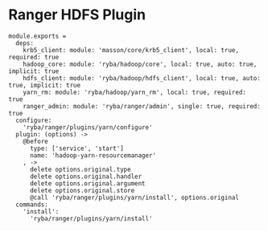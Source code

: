 # Ranger HDFS Plugin

    module.exports =
      deps:
        krb5_client: module: 'masson/core/krb5_client', local: true, required: true
        hadoop_core: module: 'ryba/hadoop/core', local: true, auto: true, implicit: true
        hdfs_client: module: 'ryba/hadoop/hdfs_client', local: true, auto: true, implicit: true
        yarn_rm: module: 'ryba/hadoop/yarn_rm', local: true, required: true
        ranger_admin: module: 'ryba/ranger/admin', single: true, required: true
      configure:
        'ryba/ranger/plugins/yarn/configure'
      plugin: (options) ->
        @before
          type: ['service', 'start']
          name: 'hadoop-yarn-resourcemanager'
        , ->
          delete options.original.type
          delete options.original.handler
          delete options.original.argument
          delete options.original.store
          @call 'ryba/ranger/plugins/yarn/install', options.original
      commands:
        'install':
          'ryba/ranger/plugins/yarn/install'
